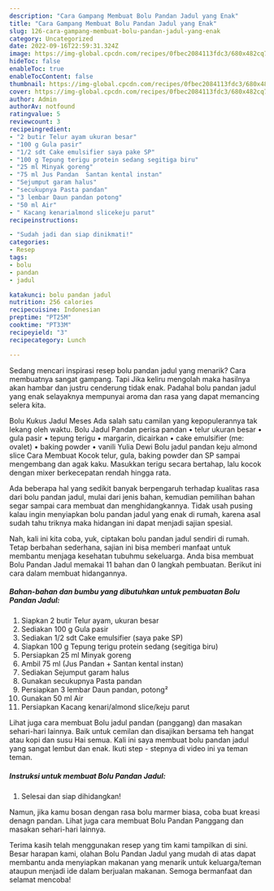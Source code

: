 ```yaml
---
description: "Cara Gampang Membuat Bolu Pandan Jadul yang Enak"
title: "Cara Gampang Membuat Bolu Pandan Jadul yang Enak"
slug: 126-cara-gampang-membuat-bolu-pandan-jadul-yang-enak
category: Uncategorized
date: 2022-09-16T22:59:31.324Z
image: https://img-global.cpcdn.com/recipes/0fbec2084113fdc3/680x482cq70/bolu-pandan-jadul-foto-resep-utama.jpg
hideToc: false
enableToc: true
enableTocContent: false
thumbnail: https://img-global.cpcdn.com/recipes/0fbec2084113fdc3/680x482cq70/bolu-pandan-jadul-foto-resep-utama.jpg
cover: https://img-global.cpcdn.com/recipes/0fbec2084113fdc3/680x482cq70/bolu-pandan-jadul-foto-resep-utama.jpg
author: Admin
authorAv: notfound
ratingvalue: 5
reviewcount: 3
recipeingredient:
- "2 butir Telur ayam ukuran besar"
- "100 g Gula pasir"
- "1/2 sdt Cake emulsifier saya pake SP"
- "100 g Tepung terigu protein sedang segitiga biru"
- "25 ml Minyak goreng"
- "75 ml Jus Pandan  Santan kental instan"
- "Sejumput garam halus"
- "secukupnya Pasta pandan"
- "3 lembar Daun pandan potong"
- "50 ml Air"
- " Kacang kenarialmond slicekeju parut"
recipeinstructions:

- "Sudah jadi dan siap dinikmati!"
categories:
- Resep
tags:
- bolu
- pandan
- jadul

katakunci: bolu pandan jadul 
nutrition: 256 calories
recipecuisine: Indonesian
preptime: "PT25M"
cooktime: "PT33M"
recipeyield: "3"
recipecategory: Lunch

---
```



Sedang mencari inspirasi resep bolu pandan jadul yang menarik? Cara membuatnya sangat gampang. Tapi Jika keliru mengolah maka hasilnya akan hambar dan justru cenderung tidak enak. Padahal bolu pandan jadul yang enak selayaknya mempunyai aroma dan rasa yang dapat memancing selera kita.


Bolu Kukus Jadul Meses Ada salah satu camilan yang kepopulerannya tak lekang oleh waktu. Bolu Jadul Pandan perisa pandan • telur ukuran besar • gula pasir • tepung terigu • margarin, dicairkan • cake emulsifier (me: ovalet) • baking powder • vanili Yulia Dewi Bolu jadul pandan keju almond slice Cara Membuat Kocok telur, gula, baking powder dan SP sampai mengembang dan agak kaku. Masukkan terigu secara bertahap, lalu kocok dengan mixer berkecepatan rendah hingga rata.

Ada beberapa hal yang sedikit banyak berpengaruh terhadap kualitas rasa dari bolu pandan jadul, mulai dari jenis bahan, kemudian pemilihan bahan segar sampai cara membuat dan menghidangkannya. Tidak usah pusing kalau ingin menyiapkan bolu pandan jadul yang enak di rumah, karena asal sudah tahu triknya maka hidangan ini dapat menjadi sajian spesial.


Nah, kali ini kita coba, yuk, ciptakan bolu pandan jadul sendiri di rumah. Tetap berbahan sederhana, sajian ini bisa memberi manfaat untuk membantu menjaga kesehatan tubuhmu sekeluarga. Anda bisa membuat Bolu Pandan Jadul memakai 11 bahan dan 0 langkah pembuatan. Berikut ini cara dalam membuat hidangannya.

<!--inarticleads1-->

##### Bahan-bahan dan bumbu yang dibutuhkan untuk pembuatan Bolu Pandan Jadul:

1. Siapkan 2 butir Telur ayam, ukuran besar
1. Sediakan 100 g Gula pasir
1. Sediakan 1/2 sdt Cake emulsifier (saya pake SP)
1. Siapkan 100 g Tepung terigu protein sedang (segitiga biru)
1. Persiapkan 25 ml Minyak goreng
1. Ambil 75 ml (Jus Pandan + Santan kental instan)
1. Sediakan Sejumput garam halus
1. Gunakan secukupnya Pasta pandan
1. Persiapkan 3 lembar Daun pandan, potong²
1. Gunakan 50 ml Air
1. Persiapkan  Kacang kenari/almond slice/keju parut


Lihat juga cara membuat Bolu jadul pandan (panggang) dan masakan sehari-hari lainnya. Baik untuk cemilan dan disajikan bersama teh hangat atau kopi dan susu Hai semua. Kali ini saya membuat bolu pandan jadul yang sangat lembut dan enak. Ikuti step - stepnya di video ini ya teman teman. 

<!--inarticleads2-->

##### Instruksi untuk membuat Bolu Pandan Jadul:


1. Selesai dan siap dihidangkan!

Namun, jika kamu bosan dengan rasa bolu marmer biasa, coba buat kreasi denagn pandan. Lihat juga cara membuat Bolu Pandan Panggang dan masakan sehari-hari lainnya. 

Terima kasih telah menggunakan resep yang tim kami tampilkan di sini. Besar harapan kami, olahan Bolu Pandan Jadul yang mudah di atas dapat membantu anda menyiapkan makanan yang menarik untuk keluarga/teman ataupun menjadi ide dalam berjualan makanan. Semoga bermanfaat dan selamat mencoba!
